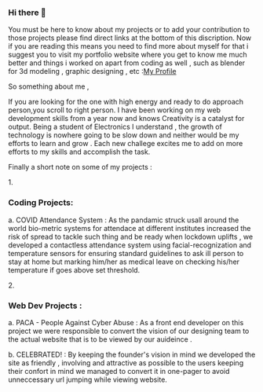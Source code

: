### Hi there 👋

<!--
**Hp-11/Hp-11** is a ✨ _special_ ✨ repository because its `README.md` (this file) appears on your GitHub profile.

Here are some ideas to get you started:

- 🔭 I’m currently working on ...
- 🌱 I’m currently learning ...
- 👯 I’m looking to collaborate on ...
- 🤔 I’m looking for help with ...
- 💬 Ask me about ...
- 📫 How to reach me: ...
- 😄 Pronouns: ...
- ⚡ Fun fact: ...
-->
You must be here to know about my projects or to add your contribution to those projects please find direct links at the bottom of this discription.
Now if you are reading this means you need to find more about myself for that i suggest you to visit my portfolio website where you get to know me much better and things i worked on apart from coding as well , such as blender for 3d modeling , graphic designing , etc :<a href= "www.github.com/Hp-11.github.io">My Profile </a> 

So something about me , 

If you are looking for the one with high energy and ready to do approach person,you scroll to right person.
I have been working on my web development skills from a year now and knows Creativity is a catalyst for output.
Being a student of Electronics I understand , the growth of technology is nowhere going to be slow down and 
neither would be my efforts to learn and grow . Each new challege excites me to add on more efforts to my skills and accomplish the task.

Finally a short note on some of my projects :

1.<h3> Coding Projects:</h3>

  a. COVID Attendance System : As the pandamic struck usall around the world bio-metric systems for attendace at different institutes increased the risk of
                      spread to tackle such thing and be ready when lockdown uplifts , we developed a contactless attendance system using facial-recognization and temperature
                      sensors for ensuring standard guidelines to ask ill person to stay at home but marking him/her as medical leave on checking his/her temperature if goes
                      above set threshold.

2.<h3> Web Dev Projects :</h3>

   a. PACA - People Against Cyber Abuse :  As a front end developer on this project we were responsible to convert the vision of our designing team to the
                      actual website that is to be viewed by our auideince . 
                      
   b. CELEBRATED! : By keeping the founder's  vision in mind we developed the site as friendly , involving and attractive as possible to the users keeping
                      their confort in mind we managed to convert it in one-pager to avoid unneccessary url jumping while viewing website.
